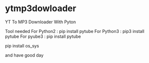 # ytmp3dowloader
YT To MP3 Downloader With Pyton

Tool needed
For Python2 : pip install pytube
For Python3 : pip3 install pytube
For pyube3 : pip install pytube 

pip install os_sys

and have good day

